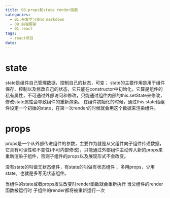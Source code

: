 ```yaml
---
title: 08.props和state render函数
categories:
  - 01.开发学习笔记 markdown
  - 08.前端框架
  - 01.react
tags:
  - react项目
date:
---
```


# state
state是组件自己管理数据，控制自己的状态，可变；
state的主要作用是用于组件保存、控制以及修改自己的状态，它只能在constructor中初始化，它算是组件的私有属性，不可通过外部访问和修改，只能通过组件内部的this.setState来修改，修改state属性会导致组件的重新渲染。
在组件初始化的时候，通过this.state给组件设定一个初始的state，在第一次render的时候就会用这个数据来渲染组件。

# props
props是一个从外部传进组件的参数，主要作为就是从父组件向子组件传递数据，它具有可读性和不变性(不可内部修改)，只能通过外部组件主动传入新的props来重新渲染子组件，否则子组件的props以及展现形式不会改变。

没有state的叫做无状态组件，有state的叫做有状态组件；
多用props，少用state。也就是多写无状态组件。


当组件的state或者props发生改变时render函数就会重新执行
当父组件的render函数被运行时 子组件的render都将被重新运行一次
